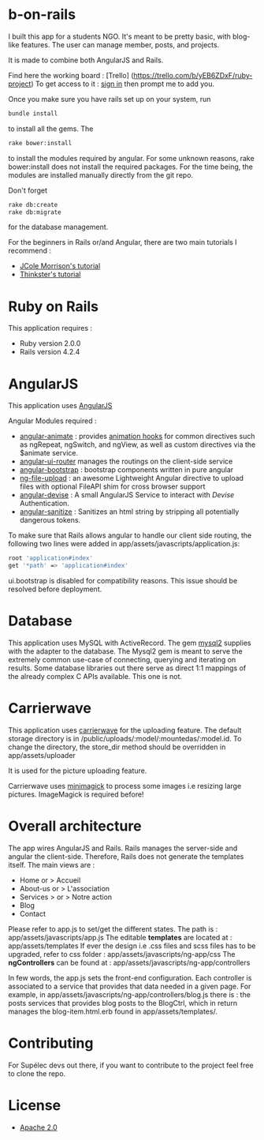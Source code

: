 # b-on-rails

I  built this app for a students NGO. It's meant to be pretty basic, with blog-like features. 
The user can manage member, posts, and projects.

It is made to combine both AngularJS and Rails. 

Find here the working board : [Trello] (https://trello.com/b/yEB6ZDxF/ruby-project)
To get access to it : [sign in](https://trello.com/) then prompt me to add you.

Once you make sure you have rails set up on your system,
run 
```sh
bundle install 
```
to install all the gems. The 
```sh
rake bower:install 
```

to install the modules required by angular.
For some unknown reasons, rake bower:install does not install the required packages. 
For the time being, the modules are installed manually directly from the git repo.

Don't forget 
```sh
rake db:create
rake db:migrate
```
for the database management.

For the beginners in Rails or/and Angular, there are two main tutorials I recommend :
* [JCole Morrison's tutorial](http://start.jcolemorrison.com/angularjs-rails-4-1-and-ui-router-tutorial/)
* [Thinkster's tutorial](https://thinkster.io/angular-rails/)

# Ruby on Rails 

This application requires : 
* Ruby version 2.0.0
* Rails version 4.2.4

# AngularJS

This application uses [AngularJS](https://angularjs.org/)

Angular Modules required :
* [angular-animate](https://github.com/angular/bower-angular-animate.git) : provides [animation hooks](https://docs.angularjs.org/guide/animations) for common directives such as ngRepeat, ngSwitch, and ngView, as well as custom directives via the $animate service. 
* [angular-ui-router](https://github.com/angular-ui/ui-router) manages the routings on the client-side service 
* [angular-bootstrap](https://angular-ui.github.io/bootstrap/) : bootstrap components written in pure angular
* [ng-file-upload](https://github.com/danialfarid/ng-file-upload) : an awesome Lightweight Angular directive to upload files with optional FileAPI shim for cross browser support
* [angular-devise](https://github.com/cloudspace/angular_devise) : A small AngularJS Service to interact with *Devise* Authentication.
* [angular-sanitize](https://github.com/angular/bower-angular-sanitize) : Sanitizes an html string by stripping all potentially dangerous tokens.

To make sure that Rails allows angular to handle our client side routing, the following two lines were added in app/assets/javascripts/application.js:
```sh
root 'application#index'
get '*path' => 'application#index'
```
ui.bootstrap is disabled for compatibility reasons. This issue should be resolved before deployment.

# Database

This application uses MySQL with ActiveRecord.
The gem [mysql2](https://github.com/brianmario/mysql2) supplies with the adapter to the database.
The Mysql2 gem is meant to serve the extremely common use-case of connecting, querying and iterating on results. 
Some database libraries out there serve as direct 1:1 mappings of the already complex C APIs available. This one is not.

# Carrierwave

This application uses [carrierwave](https://github.com/carrierwaveuploader/carrierwave) for the uploading feature.
The default storage directory is in /public/uploads/:model/:mountedas/:model.id.
To change the directory, the store_dir method should be overridden in app/assets/uploader

It is used for the picture uploading feature.

Carrierwave uses [minimagick](https://github.com/minimagick/minimagick) to process some images i.e resizing large pictures. ImageMagick is required before!


# Overall architecture

The app wires AngularJS and Rails. Rails manages the server-side and angular the client-side. Therefore, Rails does not generate the templates itself.
The main views are :
* Home or > Accueil
* About-us or > L'association
* Services > or > Notre action 
* Blog 
* Contact

Please refer to app.js to set/get the different states. The path is : app/assets/javascripts/app.js
The editable **templates** are located at : app/assets/templates
If ever the design i.e .css files and scss files has to be upgraded, refer to css folder : app/assets/javascripts/ng-app/css
The **ngControllers** can be found at : app/assets/javascripts/ng-app/controllers

In few words, the app.js sets the front-end configuration. Each controller is associated to a service that provides that data needed in a given page.
For example, in app/assets/javascripts/ng-app/controllers/blog.js there is : the posts services that provides blog posts to the BlogCtrl, which in return 
manages the blog-item.html.erb found in app/assets/templates/. 

# Contributing

For Supélec devs out there, if you want to contribute to the project feel free to clone the repo.

# License

* [Apache 2.0](http://www.apache.org/licenses/LICENSE-2.0)


